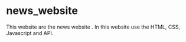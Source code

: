 # news_website
This website are the news website . In this website use the HTML, CSS, Javascript and API.
